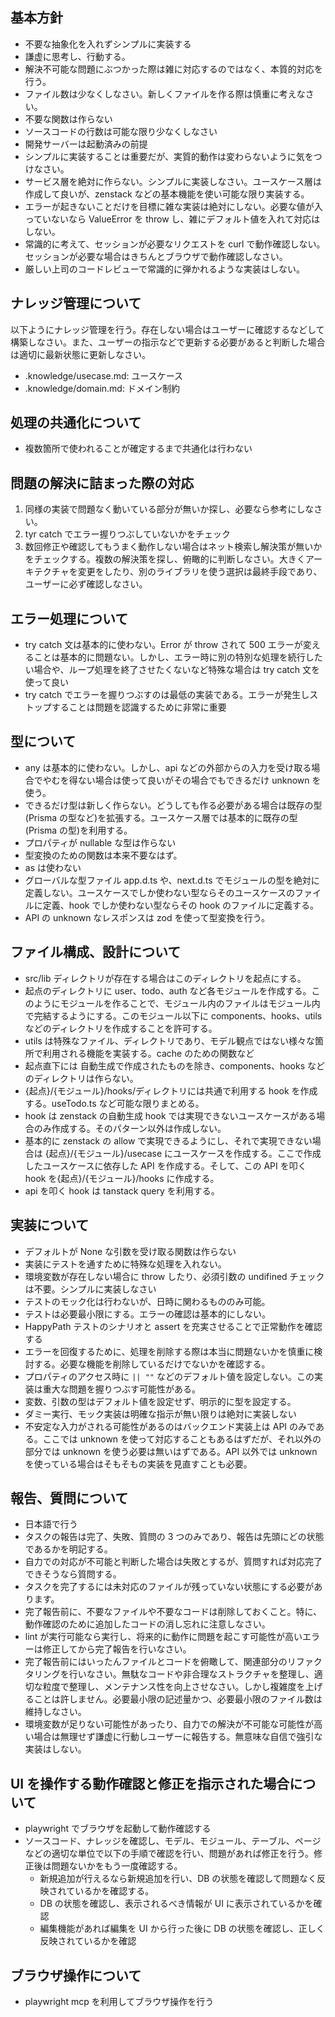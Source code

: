 ## 基本方針

- 不要な抽象化を入れずシンプルに実装する
- 謙虚に思考し、行動する。
- 解決不可能な問題にぶつかった際は雑に対応するのではなく、本質的対応を行う。
- ファイル数は少なくしなさい。新しくファイルを作る際は慎重に考えなさい。
- 不要な関数は作らない
- ソースコードの行数は可能な限り少なくしなさい
- 開発サーバーは起動済みの前提
- シンプルに実装することは重要だが、実質的動作は変わらないように気をつけなさい。
- サービス層を絶対に作らない。シンプルに実装しなさい。ユースケース層は作成して良いが、zenstack などの基本機能を使い可能な限り実装する。
- エラーが起きないことだけを目標に雑な実装は絶対にしない。必要な値が入っていないなら ValueError を throw し、雑にデフォルト値を入れて対応はしない。
- 常識的に考えて、セッションが必要なリクエストを curl で動作確認しない。セッションが必要な場合はきちんとブラウザで動作確認しなさい。
- 厳しい上司のコードレビューで常識的に弾かれるような実装はしない。

## ナレッジ管理について

以下ようにナレッジ管理を行う。存在しない場合はユーザーに確認するなどして構築しなさい。また、ユーザーの指示などで更新する必要があると判断した場合は適切に最新状態に更新しなさい。

- .knowledge/usecase.md: ユースケース
- .knowledge/domain.md: ドメイン制約

## 処理の共通化について

- 複数箇所で使われることが確定するまで共通化は行わない

## 問題の解決に詰まった際の対応

1. 同様の実装で問題なく動いている部分が無いか探し、必要なら参考にしなさい。
2. tyr catch でエラー握りつぶしていないかをチェック
3. 数回修正や確認してもうまく動作しない場合はネット検索し解決策が無いかをチェックする。複数の解決策を探し、俯瞰的に判断しなさい。大きくアーキテクチャを変更をしたり、別のライブラリを使う選択は最終手段であり、ユーザーに必ず確認しなさい。

## エラー処理について

- try catch 文は基本的に使わない。Error が throw されて 500 エラーが変えることは基本的に問題ない。しかし、エラー時に別の特別な処理を続行したい場合や、ループ処理を終了させたくないなど特殊な場合は try catch 文を使って良い
- try catch でエラーを握りつぶすのは最低の実装である。エラーが発生しストップすることは問題を認識するために非常に重要

## 型について

- any は基本的に使わない。しかし、api などの外部からの入力を受け取る場合でやむを得ない場合は使って良いがその場合でもできるだけ unknown を使う。
- できるだけ型は新しく作らない。どうしても作る必要がある場合は既存の型(Prisma の型など)を拡張する。ユースケース層では基本的に既存の型(Prisma の型)を利用する。
- プロパティが nullable な型は作らない
- 型変換のための関数は本来不要なはず。
- as は使わない
- グローバルな型ファイル app.d.ts や、next.d.ts でモジュールの型を絶対に定義しない。ユースケースでしか使わない型ならそのユースケースのファイルに定義、hook でしか使わない型ならその hook のファイルに定義する。
- API の unknown なレスポンスは zod を使って型変換を行う。

## ファイル構成、設計について

- src/lib ディレクトリが存在する場合はこのディレクトリを起点にする。
- 起点のディレクトリに user、todo、auth など各モジュールを作成する。このようにモジュールを作ることで、モジュール内のファイルはモジュール内で完結するようにする。このモジュール以下に components、hooks、utils などのディレクトリを作成することを許可する。
- utils は特殊なファイル、ディレクトリであり、モデル観点ではない様々な箇所で利用される機能を実装する。cache のための関数など
- 起点直下には 自動生成で作成されたものを除き、components、hooks などのディレクトリは作らない。
- {起点}/{モジュール}/hooks/ディレクトリには共通で利用する hook を作成する。useTodo.ts など可能な限りまとめる。
- hook は zenstack の自動生成 hook では実現できないユースケースがある場合のみ作成する。そのパターン以外は作成しない。
- 基本的に zenstack の allow で実現できるようにし、それで実現できない場合は {起点}/{モジュール}/usecase にユースケースを作成する。ここで作成したユースケースに依存した API を作成する。そして、この API を叩く hook を{起点}/{モジュール}/hooks に作成する。
- api を叩く hook は tanstack query を利用する。

## 実装について

- デフォルトが None な引数を受け取る関数は作らない
- 実装にテストを通すために特殊な処理を入れない。
- 環境変数が存在しない場合に throw したり、必須引数の undifined チェックは不要。シンプルに実装しなさい
- テストのモック化は行わないが、日時に関わるもののみ可能。
- テストは必要最小限にする。エラーの確認は基本的にしない。
- HappyPath テストのシナリオと assert を充実させることで正常動作を確認する
- エラーを回復するために、処理を削除する際は本当に問題ないかを慎重に検討する。必要な機能を削除しているだけでないかを確認する。
- プロパティのアクセス時に `|| ""` などのデフォルト値を設定しない。この実装は重大な問題を握りつぶす可能性がある。
- 変数、引数の型はデフォルト値を設定せず、明示的に型を設定する。
- ダミー実行、モック実装は明確な指示が無い限りは絶対に実装しない
- 不安定な入力がされる可能性があるのはバックエンド実装上は API のみである。ここでは unknown を使って対応することもあるはずだが、それ以外の部分では unknown を使う必要は無いはずである。API 以外では unknown を使っている場合はそもそもの実装を見直すことも必要。

## 報告、質問について

- 日本語で行う
- タスクの報告は完了、失敗、質問の 3 つのみであり、報告は先頭にどの状態であるかを明記する。
- 自力での対応が不可能と判断した場合は失敗とするが、質問すれば対応完了できそうなら質問する。
- タスクを完了するには未対応のファイルが残っていない状態にする必要があります。
- 完了報告前に、不要なファイルや不要なコードは削除しておくこと。特に、動作確認のために追加したコードの消し忘れに注意しなさい。
- lint が実行可能なら実行し、将来的に動作に問題を起こす可能性が高いエラーは修正してから完了報告を行いなさい。
- 完了報告前にはいったんファイルとコードを俯瞰して、関連部分のリファクタリングを行いなさい。無駄なコードや非合理なストラクチャを整理し、適切な粒度で整理し、メンテナンス性を向上させなさい。しかし複雑度を上げることは許しません。必要最小限の記述量かつ、必要最小限のファイル数は維持しなさい。
- 環境変数が足りない可能性があったり、自力での解決が不可能な可能性が高い場合は無理せず謙虚に行動しユーザーに報告する。無意味な自信で強引な実装はしない。

## UI を操作する動作確認と修正を指示された場合について

- playwright でブラウザを起動して動作確認する
- ソースコード、ナレッジを確認し、モデル、モジュール、テーブル、ページなどの適切な単位で以下の手順で確認を行い、問題があれば修正を行う。修正後は問題ないかをもう一度確認する。
  - 新規追加が行えるなら新規追加を行い、DB の状態を確認して問題なく反映されているかを確認する。
  - DB の状態を確認し、表示されるべき情報が UI に表示されているかを確認
  - 編集機能があれば編集を UI から行った後に DB の状態を確認し、正しく反映されているかを確認

## ブラウザ操作について

- playwright mcp を利用してブラウザ操作を行う


